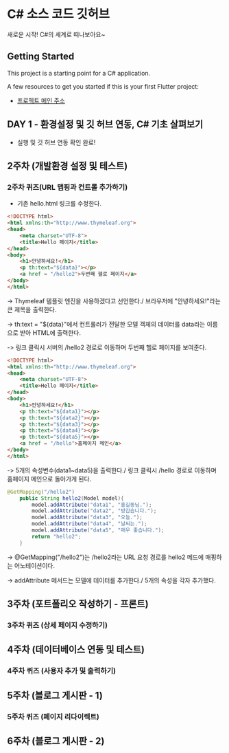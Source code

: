 # C# 소스 코드 깃허브

새로운 시작! C#의 세계로 떠나보아요~

## Getting Started

This project is a starting point for a C# application.

A few resources to get you started if this is your first Flutter project:

- [프로젝트 메인 주소](https://github.com/Minju0980/SPRING_20240980)

## DAY 1 - 환경설정 및 깃 허브 연동, C# 기초 살펴보기

- 실행 및 깃 허브 연동 확인 완료!

## 2주차 (개발환경 설정 및 테스트)

### 2주차 퀴즈(URL 맵핑과 컨트롤 추가하기)

- 기존 hello.html 링크를 수정한다.

```html
<!DOCTYPE html>
<html xmlns:th="http://www.thymeleaf.org">
<head>
    <meta charset="UTF-8">
    <title>Hello 페이지</title>
</head>
<body>
    <h1>안녕하세요!</h1>
    <p th:text="${data}"></p>
    <a href = "/hello2">두번째 헬로 페이지</a>
</body>
</html>
```
-> Thymeleaf 템플릿 엔진을 사용하겠다고 선언한다./ 브라우저에 "안녕하세요!"라는 큰 제목을 출력한다.

-> th:text = "${data}"에서 컨트롤러가 전달한 모델 객체의 데이터를 data라는 이름으로 받아 HTML에 출력한다.

-> 링크 클릭시 서버의 /hello2 경로로 이동하며 두번째 헬로 페이지를 보여준다.


```html
<!DOCTYPE html>
<html xmlns:th="http://www.thymeleaf.org">
<head>
    <meta charset="UTF-8">
    <title>Hello 페이지</title>
</head>
<body>
    <h1>안녕하세요!</h1>
    <p th:text="${data1}"></p>
    <p th:text="${data2}"></p>
    <p th:text="${data3}"></p>
    <p th:text="${data4}"></p>
    <p th:text="${data5}"></p>
    <a href = "/hello">홈페이지 메인</a>
</body>
</html>
```

-> 5개의 속성변수(data1~data5)을 출력한다./ 링크 클릭시 /hello 경로로 이동하며 홈페이지 메인으로 돌아가게 된다.

```java
@GetMapping("/hello2")
    public String hello2(Model model){
        model.addAttribute("data1", "홍길동님.");
        model.addAttribute("data2", "방갑습니다.");
        model.addAttribute("data3", "오늘.");
        model.addAttribute("data4", "날씨는.");
        model.addAttribute("data5", "매우 좋습니다.");
        return "hello2";
    }
```

-> @GetMapping("/hello2")는 /hello2라는 URL 요청 경로를 hello2 메드에 매핑하는 어노테이션이다.

-> addAttribute 메서드는 모델에 데이터를 추가한다./ 5개의 속성을 각자 추가했다.

## 3주차 (포트폴리오 작성하기 - 프론트)

### 3주차 퀴즈 (상세 페이지 수정하기)

## 4주차 (데이터베이스 연동 및 테스트)

### 4주차 퀴즈 (사용자 추가 및 출력하기)

## 5주차 (블로그 게시판 - 1)

### 5주차 퀴즈 (페이지 리다이렉트)

## 6주차 (블로그 게시판 - 2)
